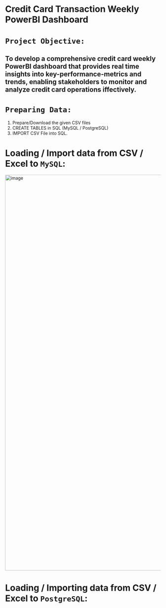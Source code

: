 # Credit Card Transaction Weekly PowerBI Dashboard

# `Project Objective:`
## To develop a comprehensive credit card weekly PowerBI dashboard that provides real time insights into key-performance-metrics and trends, enabling stakeholders to monitor and analyze credit card operations iffectively.

# `Preparing Data:`
1. Prepare/Download the given CSV files
2. CREATE TABLES in SQL (MySQL / PostgreSQL)
3. IMPORT CSV File into SQL.

# Loading / Import data from CSV / Excel to `MySQL`:
<img width="1280" alt="image" src="https://github.com/jaiminjariwala/Credit-Card-Transaction-POWERBI-DASHBOARD/assets/157014747/7f713134-e821-4ff4-9470-a3ad8bdff385">

# Loading / Importing data from CSV / Excel to `PostgreSQL`:
